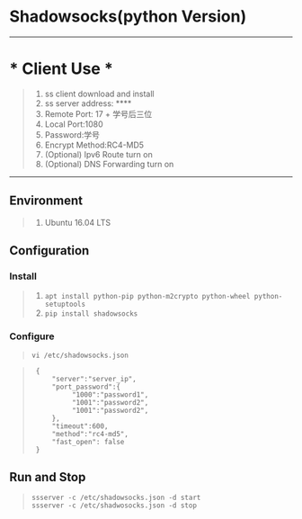 # Shadowsocks(python Version)
---
# * **Client Use** *
> 1. ss client download and install
> 2. ss server address: ****
> 3. Remote Port: 17 + 学号后三位
> 4. Local Port:1080
> 5. Password:学号
> 6. Encrypt Method:RC4-MD5
> 7. (Optional) Ipv6 Route turn on
> 8. (Optional) DNS Forwarding turn on

---

## Environment
> 1. Ubuntu 16.04 LTS
## Configuration
### Install 
> 1. `apt install python-pip python-m2crypto python-wheel python-setuptools`
> 2. `pip install shadowsocks`

### Configure
> `vi /etc/shadowsocks.json`

> ` {`   
> `     "server":"server_ip",`  
> `     "port_password":{`  
> `          "1000":"password1",`  
> `          "1001":"password2",`  
> `          "1001":"password2",`  
> `     },`  
> `     "timeout":600,`  
> `     "method":"rc4-md5",`    
> `     "fast_open": false`  
> ` }`

## Run and Stop
> `ssserver -c /etc/shadowsocks.json -d start`  
> `ssserver -c /etc/shadwosocks.json -d stop`